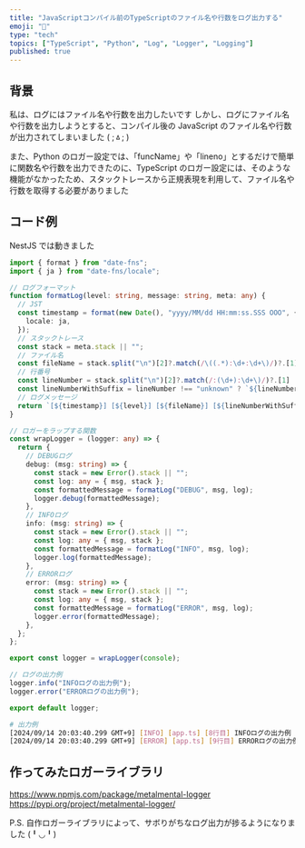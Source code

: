 ```yaml
---
title: "JavaScriptコンパイル前のTypeScriptのファイル名や行数をログ出力する"
emoji: "🐡"
type: "tech"
topics: ["TypeScript", "Python", "Log", "Logger", "Logging"]
published: true
---
```


## 背景

私は、ログにはファイル名や行数を出力したいです
しかし、ログにファイル名や行数を出力しようとすると、コンパイル後の JavaScript のファイル名や行数が出力されてしまいました ( ;ㅿ; )

また、Python のロガー設定では、「funcName」や「lineno」とするだけで簡単に関数名や行数を出力できたのに、TypeScript のロガー設定には、そのような機能がなかったため、スタックトレースから正規表現を利用して、ファイル名や行数を取得する必要がありました

## コード例

NestJS では動きました

```typescript
import { format } from "date-fns";
import { ja } from "date-fns/locale";

// ログフォーマット
function formatLog(level: string, message: string, meta: any) {
  // JST
  const timestamp = format(new Date(), "yyyy/MM/dd HH:mm:ss.SSS OOO", {
    locale: ja,
  });
  // スタックトレース
  const stack = meta.stack || "";
  // ファイル名
  const fileName = stack.split("\n")[2]?.match(/\((.*):\d+:\d+\)/)?.[1] || "unknown";
  // 行番号
  const lineNumber = stack.split("\n")[2]?.match(/:(\d+):\d+\)/)?.[1] || "unknown";
  const lineNumberWithSuffix = lineNumber !== "unknown" ? `${lineNumber}行目` : "unknown";
  // ログメッセージ
  return `[${timestamp}] [${level}] [${fileName}] [${lineNumberWithSuffix}] ${message}`;
}

// ロガーをラップする関数
const wrapLogger = (logger: any) => {
  return {
    // DEBUGログ
    debug: (msg: string) => {
      const stack = new Error().stack || "";
      const log: any = { msg, stack };
      const formattedMessage = formatLog("DEBUG", msg, log);
      logger.debug(formattedMessage);
    },
    // INFOログ
    info: (msg: string) => {
      const stack = new Error().stack || "";
      const log: any = { msg, stack };
      const formattedMessage = formatLog("INFO", msg, log);
      logger.log(formattedMessage);
    },
    // ERRORログ
    error: (msg: string) => {
      const stack = new Error().stack || "";
      const log: any = { msg, stack };
      const formattedMessage = formatLog("ERROR", msg, log);
      logger.error(formattedMessage);
    },
  };
};

export const logger = wrapLogger(console);

// ログの出力例
logger.info("INFOログの出力例");
logger.error("ERRORログの出力例");

export default logger;
```

```bash
# 出力例
[2024/09/14 20:03:40.299 GMT+9] [INFO] [app.ts] [8行目] INFOログの出力例
[2024/09/14 20:03:40.299 GMT+9] [ERROR] [app.ts] [9行目] ERRORログの出力例
```

## 作ってみたロガーライブラリ

https://www.npmjs.com/package/metalmental-logger
https://pypi.org/project/metalmental-logger/

P.S. 自作ロガーライブラリによって、サボりがちなログ出力が捗るようになりました (╹◡╹)
